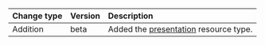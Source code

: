### 

| **Change type** | **Version** | **Description** |
|:---|:---|:---|
|Addition|beta|Added the [presentation](https://docs.microsoft.com/en-us/graph/api/resources/presentation?view=graph-rest-beta) resource type.|
